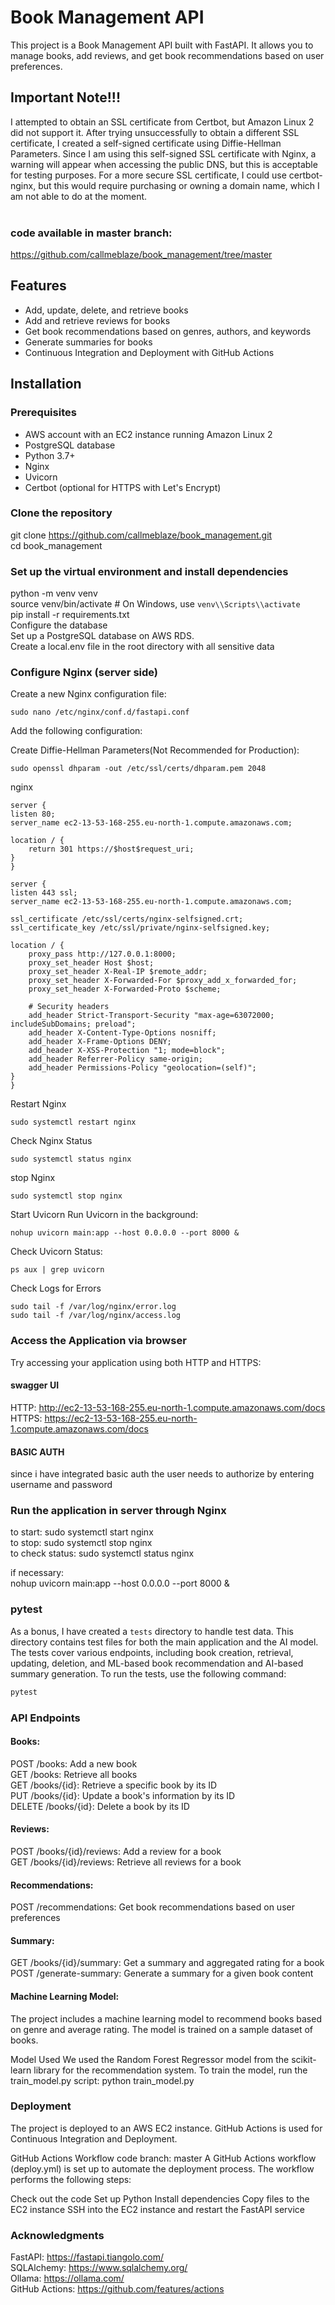 
# Book Management API

This project is a Book Management API built with FastAPI. It allows you to manage books, add reviews, and get book recommendations based on user preferences.

## Important Note!!!
I attempted to obtain an SSL certificate from Certbot, but Amazon Linux 2 did not support it. After trying unsuccessfully to obtain a different SSL certificate, I created a self-signed certificate using Diffie-Hellman Parameters. Since I am using this self-signed SSL certificate with Nginx, a warning will appear when accessing the public DNS, but this is acceptable for testing purposes. For a more secure SSL certificate, I could use certbot-nginx, but this would require purchasing or owning a domain name, which I am not able to do at the moment.<br><br>

### code available in master branch:
https://github.com/callmeblaze/book_management/tree/master

## Features

- Add, update, delete, and retrieve books
- Add and retrieve reviews for books
- Get book recommendations based on genres, authors, and keywords
- Generate summaries for books
- Continuous Integration and Deployment with GitHub Actions

## Installation

### Prerequisites

- AWS account with an EC2 instance running Amazon Linux 2
- PostgreSQL database
- Python 3.7+
- Nginx
- Uvicorn
- Certbot (optional for HTTPS with Let's Encrypt)

### Clone the repository
git clone https://github.com/callmeblaze/book_management.git<br>
cd book_management

### Set up the virtual environment and install dependencies
python -m venv venv<br>
source venv/bin/activate  # On Windows, use `venv\\Scripts\\activate`<br>
pip install -r requirements.txt<br>
Configure the database<br>
Set up a PostgreSQL database on AWS RDS.<br>
Create a local.env file in the root directory with all sensitive data

### Configure Nginx (server side)

Create a new Nginx configuration file:

    sudo nano /etc/nginx/conf.d/fastapi.conf

Add the following configuration:<br>

Create Diffie-Hellman Parameters(Not Recommended for Production):

    sudo openssl dhparam -out /etc/ssl/certs/dhparam.pem 2048
    
nginx

    server {
    listen 80;
    server_name ec2-13-53-168-255.eu-north-1.compute.amazonaws.com;

    location / {
        return 301 https://$host$request_uri;
    }
    }

    server {
    listen 443 ssl;
    server_name ec2-13-53-168-255.eu-north-1.compute.amazonaws.com;

    ssl_certificate /etc/ssl/certs/nginx-selfsigned.crt;
    ssl_certificate_key /etc/ssl/private/nginx-selfsigned.key;

    location / {
        proxy_pass http://127.0.0.1:8000;
        proxy_set_header Host $host;
        proxy_set_header X-Real-IP $remote_addr;
        proxy_set_header X-Forwarded-For $proxy_add_x_forwarded_for;
        proxy_set_header X-Forwarded-Proto $scheme;

        # Security headers
        add_header Strict-Transport-Security "max-age=63072000; includeSubDomains; preload";
        add_header X-Content-Type-Options nosniff;
        add_header X-Frame-Options DENY;
        add_header X-XSS-Protection "1; mode=block";
        add_header Referrer-Policy same-origin;
        add_header Permissions-Policy "geolocation=(self)";
    }
    }


Restart Nginx

    sudo systemctl restart nginx

Check Nginx Status

    sudo systemctl status nginx

stop Nginx 

    sudo systemctl stop nginx

Start Uvicorn
Run Uvicorn in the background:

    nohup uvicorn main:app --host 0.0.0.0 --port 8000 &

Check Uvicorn Status:

    ps aux | grep uvicorn

Check Logs for Errors

    sudo tail -f /var/log/nginx/error.log
    sudo tail -f /var/log/nginx/access.log

###  Access the Application via browser
Try accessing your application using both HTTP and HTTPS:

#### swagger UI
HTTP: http://ec2-13-53-168-255.eu-north-1.compute.amazonaws.com/docs<br>
HTTPS: https://ec2-13-53-168-255.eu-north-1.compute.amazonaws.com/docs<br>

#### BASIC AUTH
since i have integrated basic auth the user needs to authorize by entering username and password

### Run the application in server through Nginx
to start: sudo systemctl start nginx<br>
to stop: sudo systemctl stop nginx<br>
to check status: sudo systemctl status nginx<br>

if necessary:<br>
nohup uvicorn main:app --host 0.0.0.0 --port 8000 &

### pytest
As a bonus, I have created a `tests` directory to handle test data. This directory contains test files for both the main application and the AI model. The tests cover various endpoints, including book creation, retrieval, updating, deletion, and ML-based book recommendation and AI-based summary generation. To run the tests, use the following command:

```bash
pytest
```
### API Endpoints
#### Books:
POST /books: Add a new book<br>
GET /books: Retrieve all books<br>
GET /books/{id}: Retrieve a specific book by its ID<br>
PUT /books/{id}: Update a book's information by its ID<br>
DELETE /books/{id}: Delete a book by its ID

#### Reviews:
POST /books/{id}/reviews: Add a review for a book<br>
GET /books/{id}/reviews: Retrieve all reviews for a book

#### Recommendations:
POST /recommendations: Get book recommendations based on user preferences

#### Summary:
GET /books/{id}/summary: Get a summary and aggregated rating for a book
POST /generate-summary: Generate a summary for a given book content

#### Machine Learning Model:
The project includes a machine learning model to recommend books based on genre and average rating. The model is trained on a sample dataset of books.

Model Used
We used the Random Forest Regressor model from the scikit-learn library for the recommendation system.
To train the model, run the train_model.py script:
python train_model.py


### Deployment
The project is deployed to an AWS EC2 instance. GitHub Actions is used for Continuous Integration and Deployment.

GitHub Actions Workflow
code branch: master
A GitHub Actions workflow (deploy.yml) is set up to automate the deployment process. The workflow performs the following steps:

Check out the code
Set up Python
Install dependencies
Copy files to the EC2 instance
SSH into the EC2 instance and restart the FastAPI service


### Acknowledgments
FastAPI: https://fastapi.tiangolo.com/<br>
SQLAlchemy: https://www.sqlalchemy.org/<br>
Ollama: https://ollama.com/<br>
GitHub Actions: https://github.com/features/actions
